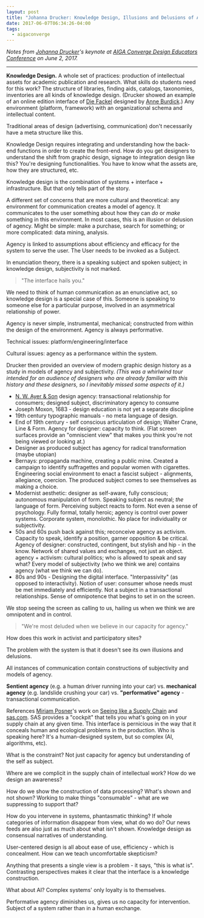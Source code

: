 ```yaml
---
layout: post
title: "Johanna Drucker: Knowledge Design, Illusions and Delusions of Agency"
date: 2017-06-07T06:34:26-04:00
tags:
  - aigaconverge
---
```


*Notes from [Johanna Drucker](http://www.johannadrucker.net/)'s keynote at [AIGA Converge Design Educators Conference](http://converge.aiga.org/) on June 2, 2017.*

* * *

**Knowledge Design.** A whole set of practices: production of intellectual assets
for academic publication and research.  What skills do students need
for this work?  The structure of libraries, finding aids, catalogs, taxonomies, inventories
are all kinds of knowledge design.  (Drucker showed an example of an
online edition interface of [Die Fackel](http://archive.org/details/diefackel64krauuoft)
designed by [Anne Burdick](http://anneburdick.com/).)
Any environment (platform, framework) with an organizational schema and intellectual content.

Traditional areas of design (advertising, communication) don't necessarily
have a meta structure like this.

Knowledge Design requires integrating and understanding how the back-end functions in order
to create the front-end.  How do you get designers to understand the shift
from graphic design, signage to integration design like this?
You're designing functionalities.  You have to know what the assets are,
how they are structured, etc.

Knowledge design is the combination of systems + interface + infrastructure.
But that only tells part of the story.

A different set of concerns that are more cultural and theoretical:
any environment for communication creates a model of agency.  It communicates
to the user something about how they can *do* or *make* something in this environment.
In most cases, this is an illusion or delusion of agency.  Might be simple:
make a purchase, search for something; or more complicated: data mining,
analysis.

Agency is linked to assumptions about efficiency and efficacy for the system
to serve the user.  The User needs to be invoked as a Subject.

In enunciation theory, there is a speaking subject and spoken subject;
in knowledge design, subjectivity is not marked.

> "The interface hails you."

We need to think of human communication as an enunciative act, so knowledge design
is a special case of this.  Someone is speaking to someone else for a particular
purpose, involved in an asymmetrical relationship of power.

Agency is never simple, instrumental, mechanical; constructed from within the
design of the environment.  Agency is always performative.

Technical issues: platform/engineering/interface

Cultural issues: agency as a performance within the system.

Drucker then provided an overview of modern graphic design history as a
study in models of agency and subjectivity.  *(This was a whirlwind tour
intended for an audience of designers who are already familiar with this history
and these designers, so I inevitably missed some aspects of it.)*

* [N. W. Ayer & Son](https://en.wikipedia.org/wiki/N._W._Ayer_%26_Son)
  design agency: transactional relationship for consumers;
  designed subject, discriminatory agency to consume
* Joseph Moxon, 1683 - design education is not yet a separate discipline
* 19th century typographic manuals - no meta language of design.
* End of 19th century - self conscious articulation of design; Walter Crane,
  Line & Form.  Agency for designer: capacity to think.
  (Flat screen surfaces provide an "omniscient view" that makes you think you're not being
   viewed or looking at.)
* Designer as produced subject has agency for radical transformation (maybe utopian)
* Bernays: propaganda machine, creating a public mine.  Created a campaign to identify
  suffragettes and popular women with cigarettes.  Engineering social environment
  to enact a fascist subject - alignments, allegiance, coercion.  The produced subject
  comes to see themselves as making a choice.
* Modernist aesthetic: designer as self-aware, fully conscious; autonomous
  manipulation of form.  Speaking subject as neutral; _the_ language of form.
  Perceiving subject reacts to form.  Not even a sense of psychology.  Fully
  formal, totally heroic; agency is control over power systems.  Corporate system,
  monolothic.  No place for individuality or subjectivity.
* 50s and 60s push back against this; reconceive agency as activism.  Capacity
  to speak, identify a position, garner opposition & be critical.
  Agency of designer: constructed, contingent, but stylish and hip - in the know.
  Network of shared values and exchanges, not just an object.
  agency + activism: cultural politics; who is allowed to speak and say what?
  Every model of subjectivity (who we think we are) contains agency (what we think we can do).
* 80s and 90s - Designing the digital interface.  "Interpassivity" (as opposed to
  interactivity).  Notion of user: consumer whose needs must be met immediately
  and efficiently.  Not a subject in a transactional relationships.
  Sense of omnipotence that begins to set in on the screen.


We stop seeing the screen as calling to us, hailing us when we think we are
omnipotent and in control.

> "We're most deluded when we believe in our capacity for agency."

How does this work in activist and participatory sites?

The problem with the system is that it doesn't see its own illusions and
delusions.

All instances of communication contain constructions of subjectivity and models
of agency.

**Sentient agency** (e.g. a human driver running into your car) vs. **mechanical agency** (e.g. landslide crushing your car) vs. **"performative" agency** - transactional communication.

References [Miriam Posner](http://miriamposner.com)'s work on [Seeing like a Supply Chain](http://www.cdh.ucla.edu/event/miriam-poser-seeing-like-a-supply-chain-data-movement-and-capital-in-the-logistical-regime/)
and [sas.com](https://www.sas.com/).  SAS provides a "cockpit" that tells you what's going on in your supply chain
at any given time.  This interface is pernicious in the way that it conceals human and ecological
problems in the production.  Who is speaking here?  It's a human-designed system, but so
complex (AI, algorithms, etc).

What is the constraint? Not just capacity for agency but understanding of the
self as subject.

Where are we complicit in the supply chain of intellectual work? How do we
design an awareness?

How do we show the construction of data processing? What's shown and not shown?
Working to make things "consumable" - what are we suppressing to support that?

How do you intervene in systems, phantasmatic thinking?  If whole categories of
information disappear from view, what do wo do?  Our news feeds are also just
as much about what isn't shown.  Knowledge design as consensual narratives of understanding.

User-centered design is all about ease of use, efficiency - which is concealment.
How can we teach uncomfortable skepticism?

Anything that presents a single view is a problem - it says, "this is what is".
Contrasting perspectives makes it clear that the interface is a knowledge
construction.

What about AI? Complex systems' only loyalty is to themselves.

Performative agency diminishes us, gives us no capacity for intervention.
Subject of a system rather than in a human exchange.

